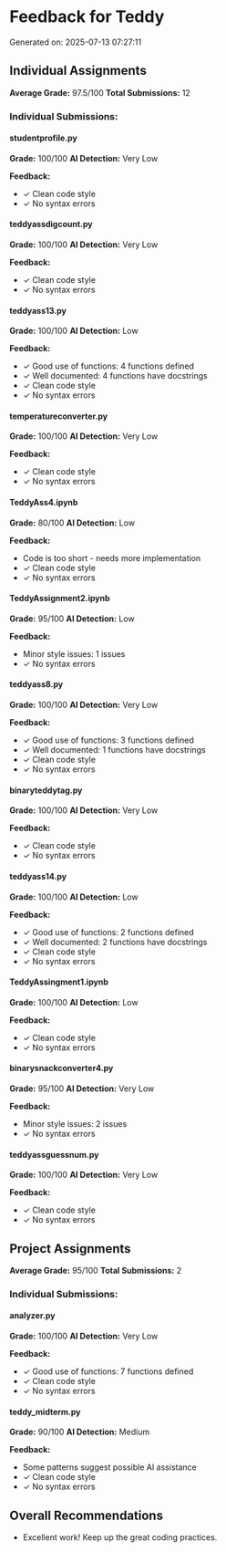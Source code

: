 # Feedback for Teddy

Generated on: 2025-07-13 07:27:11

## Individual Assignments

**Average Grade:** 97.5/100
**Total Submissions:** 12

### Individual Submissions:

#### studentprofile.py
**Grade:** 100/100
**AI Detection:** Very Low

**Feedback:**
- ✓ Clean code style
- ✓ No syntax errors

#### teddyassdigcount.py
**Grade:** 100/100
**AI Detection:** Very Low

**Feedback:**
- ✓ Clean code style
- ✓ No syntax errors

#### teddyass13.py
**Grade:** 100/100
**AI Detection:** Low

**Feedback:**
- ✓ Good use of functions: 4 functions defined
- ✓ Well documented: 4 functions have docstrings
- ✓ Clean code style
- ✓ No syntax errors

#### temperatureconverter.py
**Grade:** 100/100
**AI Detection:** Very Low

**Feedback:**
- ✓ Clean code style
- ✓ No syntax errors

#### TeddyAss4.ipynb
**Grade:** 80/100
**AI Detection:** Low

**Feedback:**
- Code is too short - needs more implementation
- ✓ Clean code style
- ✓ No syntax errors

#### TeddyAssignment2.ipynb
**Grade:** 95/100
**AI Detection:** Low

**Feedback:**
- Minor style issues: 1 issues
- ✓ No syntax errors

#### teddyass8.py
**Grade:** 100/100
**AI Detection:** Very Low

**Feedback:**
- ✓ Good use of functions: 3 functions defined
- ✓ Well documented: 1 functions have docstrings
- ✓ Clean code style
- ✓ No syntax errors

#### binaryteddytag.py
**Grade:** 100/100
**AI Detection:** Very Low

**Feedback:**
- ✓ Clean code style
- ✓ No syntax errors

#### teddyass14.py
**Grade:** 100/100
**AI Detection:** Low

**Feedback:**
- ✓ Good use of functions: 2 functions defined
- ✓ Well documented: 2 functions have docstrings
- ✓ Clean code style
- ✓ No syntax errors

#### TeddyAssingment1.ipynb
**Grade:** 100/100
**AI Detection:** Low

**Feedback:**
- ✓ Clean code style
- ✓ No syntax errors

#### binarysnackconverter4.py
**Grade:** 95/100
**AI Detection:** Very Low

**Feedback:**
- Minor style issues: 2 issues
- ✓ No syntax errors

#### teddyassguessnum.py
**Grade:** 100/100
**AI Detection:** Very Low

**Feedback:**
- ✓ Clean code style
- ✓ No syntax errors

## Project Assignments

**Average Grade:** 95/100
**Total Submissions:** 2

### Individual Submissions:

#### analyzer.py
**Grade:** 100/100
**AI Detection:** Very Low

**Feedback:**
- ✓ Good use of functions: 7 functions defined
- ✓ Clean code style
- ✓ No syntax errors

#### teddy_midterm.py
**Grade:** 90/100
**AI Detection:** Medium

**Feedback:**
- Some patterns suggest possible AI assistance
- ✓ Clean code style
- ✓ No syntax errors

## Overall Recommendations

- Excellent work! Keep up the great coding practices.
